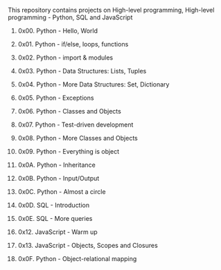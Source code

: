 This repository contains projects on High-level programming, High-level programming - Python, SQL and JavaScript

1. 0x00. Python - Hello, World

2. 0x01. Python - if/else, loops, functions

3. 0x02. Python - import & modules

4. 0x03. Python - Data Structures: Lists, Tuples

5. 0x04. Python - More Data Structures: Set, Dictionary

6. 0x05. Python - Exceptions

7. 0x06. Python - Classes and Objects

8. 0x07. Python - Test-driven development

9. 0x08. Python - More Classes and Objects

10. 0x09. Python - Everything is object

11. 0x0A. Python - Inheritance

12. 0x0B. Python - Input/Output

13. 0x0C. Python - Almost a circle

14. 0x0D. SQL - Introduction

15. 0x0E. SQL - More queries

16. 0x12. JavaScript - Warm up

17. 0x13. JavaScript - Objects, Scopes and Closures

18. 0x0F. Python - Object-relational mapping
